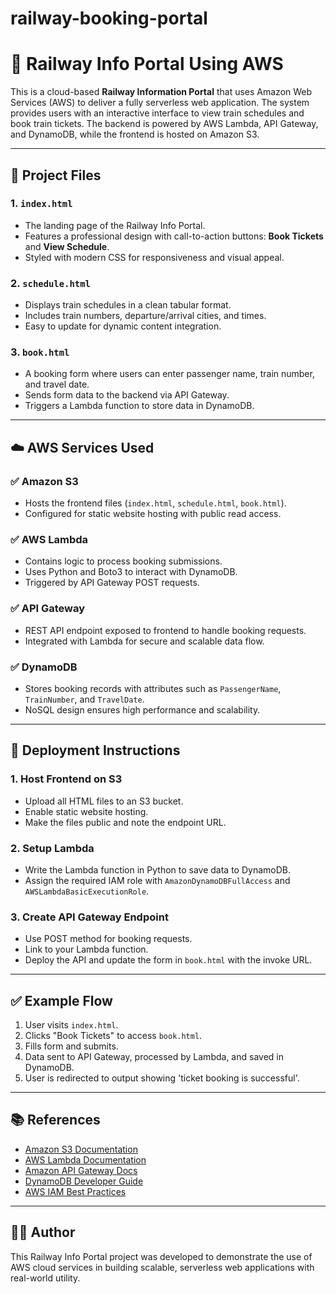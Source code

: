 # railway-booking-portal

# 🚆 Railway Info Portal Using AWS

This is a cloud-based **Railway Information Portal** that uses Amazon Web Services (AWS) to deliver a fully serverless web application. The system provides users with an interactive interface to view train schedules and book train tickets. The backend is powered by AWS Lambda, API Gateway, and DynamoDB, while the frontend is hosted on Amazon S3.

---

## 📁 Project Files

### 1. `index.html`
- The landing page of the Railway Info Portal.
- Features a professional design with call-to-action buttons: **Book Tickets** and **View Schedule**.
- Styled with modern CSS for responsiveness and visual appeal.

### 2. `schedule.html`
- Displays train schedules in a clean tabular format.
- Includes train numbers, departure/arrival cities, and times.
- Easy to update for dynamic content integration.

### 3. `book.html`
- A booking form where users can enter passenger name, train number, and travel date.
- Sends form data to the backend via API Gateway.
- Triggers a Lambda function to store data in DynamoDB.

---

## ☁️ AWS Services Used

### ✅ Amazon S3
- Hosts the frontend files (`index.html`, `schedule.html`, `book.html`).
- Configured for static website hosting with public read access.

### ✅ AWS Lambda
- Contains logic to process booking submissions.
- Uses Python and Boto3 to interact with DynamoDB.
- Triggered by API Gateway POST requests.

### ✅ API Gateway
- REST API endpoint exposed to frontend to handle booking requests.
- Integrated with Lambda for secure and scalable data flow.

### ✅ DynamoDB
- Stores booking records with attributes such as `PassengerName`, `TrainNumber`, and `TravelDate`.
- NoSQL design ensures high performance and scalability.

---

## 🚀 Deployment Instructions

### 1. Host Frontend on S3
- Upload all HTML files to an S3 bucket.
- Enable static website hosting.
- Make the files public and note the endpoint URL.

### 2. Setup Lambda
- Write the Lambda function in Python to save data to DynamoDB.
- Assign the required IAM role with `AmazonDynamoDBFullAccess` and `AWSLambdaBasicExecutionRole`.

### 3. Create API Gateway Endpoint
- Use POST method for booking requests.
- Link to your Lambda function.
- Deploy the API and update the form in `book.html` with the invoke URL.

---

## ✅ Example Flow

1. User visits `index.html`.
2. Clicks "Book Tickets" to access `book.html`.
3. Fills form and submits.
4. Data sent to API Gateway, processed by Lambda, and saved in DynamoDB.
5. User is redirected to output showing 'ticket booking is successful'.

---

## 📚 References

- [Amazon S3 Documentation](https://docs.aws.amazon.com/s3)
- [AWS Lambda Documentation](https://docs.aws.amazon.com/lambda)
- [Amazon API Gateway Docs](https://docs.aws.amazon.com/apigateway)
- [DynamoDB Developer Guide](https://docs.aws.amazon.com/amazondynamodb)
- [AWS IAM Best Practices](https://docs.aws.amazon.com/iam)

---

## 👨‍💻 Author
This Railway Info Portal project was developed to demonstrate the use of AWS cloud services in building scalable, serverless web applications with real-world utility.
